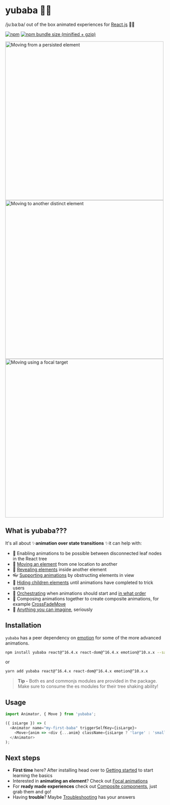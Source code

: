 # yubaba 🧙✨

/juːbaːba/ out of the box animated experiences for [React.js](https://reactjs.org/) 🧙✨

[![npm](https://img.shields.io/npm/v/yubaba.svg)](https://www.npmjs.com/package/yubaba) [![npm bundle size (minified + gzip)](https://badgen.net/bundlephobia/minzip/yubaba)](https://bundlephobia.com/result?p=yubaba)

<a href="https://yubabajs.com/getting-started#moving-from-a-persisted-element"><img src="https://user-images.githubusercontent.com/6801309/57364146-eff7c800-71c5-11e9-9ddd-98ec510a6002.gif" height="500" alt="Moving from a persisted element" /></a>
<a href="https://yubabajs.com/getting-started#moving-to-another-distinct-element"><img src="https://user-images.githubusercontent.com/6801309/57364968-88db1300-71c7-11e9-8a51-b45b45eb64ab.gif" height="500" alt="Moving to another distinct element" /></a>
<a href="https://yubabajs.com/advanced-usage#moving-using-a-focal-target"><img src="https://user-images.githubusercontent.com/6801309/57364297-3cdb9e80-71c6-11e9-9a5f-e69ad9a7184b.gif" height="500" alt="Moving using a focal target" /></a>

## What is yubaba???

It's all about ✨**animation over state transitions** ✨it can help with:

- 📴 Enabling animations to be possible between disconnected leaf nodes in the React tree
- 🚚 [Moving an element](https://yubabajs.com/move) from one location to another
- 💨 [Revealing elements](https://yubabajs.com/focal-reveal-move) inside another element
- 👓 [Supporting animations](https://yubabajs.com/supporting-animations) by obstructing elements in view
- 🤫 [Hiding children elements](https://yubabajs.com/advanced-usage#delay-showing-content-until-all-animations-have-finished) until animations have completed to trick users
- 🔢 [Orchestrating](https://yubabajs.com/advanced-usage#wait-for-the-previous-animation-to-finish-before-starting-the-next) when animations should start and [in what order](https://yubabajs.com/advanced-usage#controlling-in-what-order-animations-should-execute)
- 📝 Composing animations together to create composite animations, for example [CrossFadeMove](https://yubabajs.com/cross-fade-move)
- 🤯 [Anything you can imagine](https://yubabajs.com/custom-animations), seriously

## Installation

`yubaba` has a peer dependency on [emotion](https://emotion.sh/docs/introduction) for some of the more advanced animations.

```bash
npm install yubaba react@^16.4.x react-dom@^16.4.x emotion@^10.x.x --save
```

or

```bash
yarn add yubaba react@^16.4.x react-dom@^16.4.x emotion@^10.x.x
```

> **Tip -** Both es and commonjs modules are provided in the package.
> Make sure to consume the es modules for their tree shaking ability!

## Usage

```js
import Animator, { Move } from 'yubaba';

({ isLarge }) => (
  <Animator name="my-first-baba" triggerSelfKey={isLarge}>
    <Move>{anim => <div {...anim} className={isLarge ? 'large' : 'small'} />}</Move>
  </Animator>
);
```

## Next steps

- **First time** here? After installing head over to [Getting started](https://yubabajs.com/getting-started) to start learning the basics
- Interested in **animating an element**? Check out [Focal animations](https://yubabajs.com/focal-animations)
- For **ready made experiences** check out [Composite components](https://yubabajs.com/composite-components), just grab them and go!
- Having **trouble**? Maybe [Troubleshooting](https://yubabajs.com/troubleshooting) has your answers
